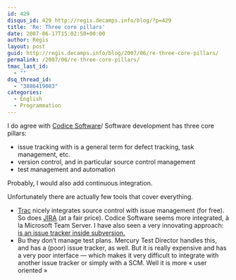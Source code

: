 ```yaml
---
id: 429
disqus_id: 429 http://regis.decamps.info/blog/?p=429
title: 'Re: Three core pillars'
date: 2007-06-17T15:02:50+00:00
author: Régis
layout: post
guid: http://regis.decamps.info/blog/2007/06/re-three-core-pillars/
permalink: /2007/06/re-three-core-pillars/
tmac_last_id:
  - ""
dsq_thread_id:
  - "3886419083"
categories:
  - English
  - Programmation
---
```

I do agree with [Codice Software](http://codicesoftware.blogspot.com/2007/06/three-core-pillars.html)/ Software development has three core pillars:

  * issue tracking with is a general term for defect tracking, task management, etc.
  * version control, and in particular source control management
  * test management and automation

Probably, I would also add continuous integration.

Unfortunately there are actually few tools that cover everything.

  * [Trac](http://trac.edgewall.org/) nicely integrates source control with issue management (for free). So does [JIRA](http://www.atlassian.com/software/jira/) (at a fair price). Codice Software seems more integrated, à la Microsoft Team Server. I have also seen a very innovating approach:  [is an issue tracker inside subversion.](http://www.polarion.com/) 
  * Bu they don’t manage test plans. Mercury Test Director handles this, and has a (poor) issue tracker, as well. But it is really expensive and has a very poor interface &#8212; which makes it very difficult to integrate with another issue tracker or simply with a SCM. Well it is more « user oriented »
